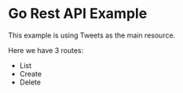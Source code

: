 # Go Rest API Example

This example is using Tweets as the main resource.

Here we have 3 routes:

- List
- Create
- Delete
